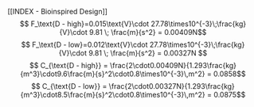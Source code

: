 [[INDEX - Bioinspired Design]]
$$ F_\text{D - high}=0.015\text{V}\cdot 27.78\times10^{-3}\;\frac{kg}{V}\cdot 9.81 \; \frac{m}{s^2} = 0.00409N$$
$$ F_\text{D - low}=0.012\text{V}\cdot 27.78\times10^{-3}\;\frac{kg}{V}\cdot 9.81 \; \frac{m}{s^2} = 0.00327N $$
$$ C_{\text{D - high}} = \frac{2\cdot0.00409N}{1.293\frac{kg}{m^3}\cdot9.6\frac{m}{s}^2\cdot0.8\times10^{-3}\,m^2} = 0.0858$$
$$ C_{\text{D - low}} = \frac{2\cdot0.00327N}{1.293\frac{kg}{m^3}\cdot8.5\frac{m}{s}^2\cdot0.8\times10^{-3}\,m^2} = 0.0875$$
